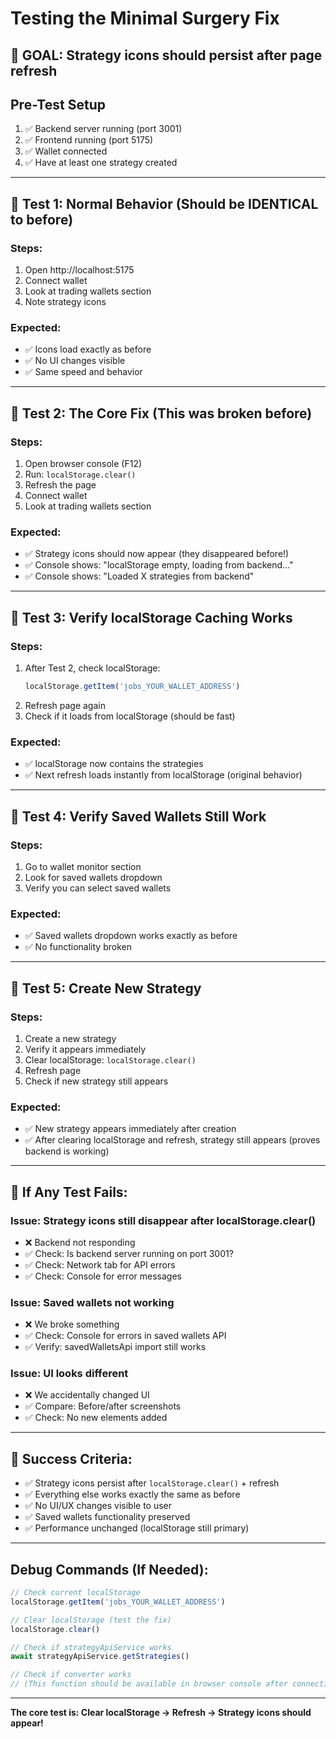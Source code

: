 # Testing the Minimal Surgery Fix

## 🎯 GOAL: Strategy icons should persist after page refresh

## Pre-Test Setup
1. ✅ Backend server running (port 3001)
2. ✅ Frontend running (port 5175)
3. ✅ Wallet connected
4. ✅ Have at least one strategy created

---

## 🧪 Test 1: Normal Behavior (Should be IDENTICAL to before)

### Steps:
1. Open http://localhost:5175
2. Connect wallet
3. Look at trading wallets section
4. Note strategy icons

### Expected: 
- ✅ Icons load exactly as before
- ✅ No UI changes visible
- ✅ Same speed and behavior

---

## 🧪 Test 2: The Core Fix (This was broken before)

### Steps:
1. Open browser console (F12)
2. Run: `localStorage.clear()`
3. Refresh the page
4. Connect wallet
5. Look at trading wallets section

### Expected:
- ✅ Strategy icons should now appear (they disappeared before!)
- ✅ Console shows: "localStorage empty, loading from backend..."
- ✅ Console shows: "Loaded X strategies from backend"

---

## 🧪 Test 3: Verify localStorage Caching Works

### Steps:
1. After Test 2, check localStorage:
   ```js
   localStorage.getItem('jobs_YOUR_WALLET_ADDRESS')
   ```
2. Refresh page again
3. Check if it loads from localStorage (should be fast)

### Expected:
- ✅ localStorage now contains the strategies
- ✅ Next refresh loads instantly from localStorage (original behavior)

---

## 🧪 Test 4: Verify Saved Wallets Still Work

### Steps:
1. Go to wallet monitor section
2. Look for saved wallets dropdown
3. Verify you can select saved wallets

### Expected:
- ✅ Saved wallets dropdown works exactly as before
- ✅ No functionality broken

---

## 🧪 Test 5: Create New Strategy

### Steps:
1. Create a new strategy
2. Verify it appears immediately
3. Clear localStorage: `localStorage.clear()`
4. Refresh page
5. Check if new strategy still appears

### Expected:
- ✅ New strategy appears immediately after creation
- ✅ After clearing localStorage and refresh, strategy still appears (proves backend is working)

---

## 🚨 If Any Test Fails:

### Issue: Strategy icons still disappear after localStorage.clear()
- ❌ Backend not responding
- ✅ Check: Is backend server running on port 3001?
- ✅ Check: Network tab for API errors
- ✅ Check: Console for error messages

### Issue: Saved wallets not working
- ❌ We broke something
- ✅ Check: Console for errors in saved wallets API
- ✅ Verify: savedWalletsApi import still works

### Issue: UI looks different
- ❌ We accidentally changed UI
- ✅ Compare: Before/after screenshots
- ✅ Check: No new elements added

---

## 🎉 Success Criteria:

- ✅ Strategy icons persist after `localStorage.clear()` + refresh
- ✅ Everything else works exactly the same as before
- ✅ No UI/UX changes visible to user
- ✅ Saved wallets functionality preserved
- ✅ Performance unchanged (localStorage still primary)

---

## Debug Commands (If Needed):

```js
// Check current localStorage
localStorage.getItem('jobs_YOUR_WALLET_ADDRESS')

// Clear localStorage (test the fix)
localStorage.clear()

// Check if strategyApiService works
await strategyApiService.getStrategies()

// Check if converter works
// (This function should be available in browser console after connecting wallet)
```

---

**The core test is: Clear localStorage → Refresh → Strategy icons should appear!**
